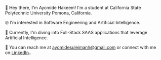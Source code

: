 👋 Hey there, I'm Ayomide Hakeem! I'm a student at California State Polytechnic University Pomona, California.

🤓 I'm interested in Software Engineering and Artificial Intelligence.

📱 Currently, I'm diving into Full-Stack SAAS applications that leverage Artificial Intelligence.

📧 You can reach me at ayomidesuleimanh@gmail.com or connect with me on [LinkedIn](https://www.linkedin.com/in/ayomidehakeem/)..

<!---
ashakeem/ashakeem is a ✨ special ✨ repository because its `README.md` (this file) appears on your GitHub profile.
You can click the Preview link to take a look at your changes.
--->
